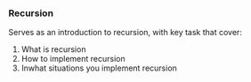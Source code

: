 ### Recursion
Serves as an introduction to recursion, with key task that cover:
1. What is recursion
2. How to implement recursion
3. Inwhat situations you implement recursion
